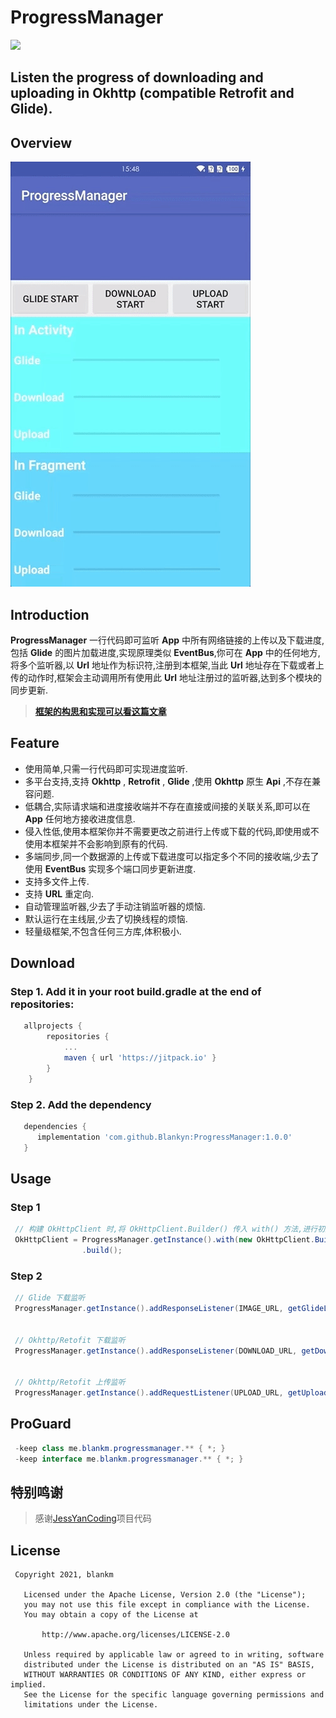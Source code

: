 # ProgressManager
[![](https://jitpack.io/v/Blankyn/ProgressManager.svg)](https://jitpack.io/#Blankyn/ProgressManager)


## Listen the progress of  downloading and uploading in Okhttp (compatible Retrofit and Glide).


## Overview
![gif](arts/progressManager.gif)


## Introduction
**ProgressManager** 一行代码即可监听 **App** 中所有网络链接的上传以及下载进度,包括 **Glide** 的图片加载进度,实现原理类似 **EventBus**,你可在 **App** 中的任何地方,将多个监听器,以 **Url** 地址作为标识符,注册到本框架,当此 **Url** 地址存在下载或者上传的动作时,框架会主动调用所有使用此 **Url** 地址注册过的监听器,达到多个模块的同步更新.

> [**框架的构思和实现可以看这篇文章**](https://juejin.im/post/593d85e55c497d006b90433d)

## Feature
* 使用简单,只需一行代码即可实现进度监听.
* 多平台支持,支持 **Okhttp** , **Retrofit** , **Glide** ,使用 **Okhttp** 原生 **Api** ,不存在兼容问题.
* 低耦合,实际请求端和进度接收端并不存在直接或间接的关联关系,即可以在 **App** 任何地方接收进度信息.
* 侵入性低,使用本框架你并不需要更改之前进行上传或下载的代码,即使用或不使用本框架并不会影响到原有的代码.
* 多端同步,同一个数据源的上传或下载进度可以指定多个不同的接收端,少去了使用 **EventBus** 实现多个端口同步更新进度.
* 支持多文件上传.
* 支持 **URL** 重定向.
* 自动管理监听器,少去了手动注销监听器的烦恼.
* 默认运行在主线层,少去了切换线程的烦恼.
* 轻量级框架,不包含任何三方库,体积极小.

## Download
### Step 1. Add it in your root build.gradle at the end of repositories:



```	groovy
   allprojects {
		repositories {
			...
			maven { url 'https://jitpack.io' }
		}
	}
```

### Step 2. Add the dependency

``` groovy
   dependencies {
      implementation 'com.github.Blankyn:ProgressManager:1.0.0'
   }
```

## Usage
### Step 1
``` java
 // 构建 OkHttpClient 时,将 OkHttpClient.Builder() 传入 with() 方法,进行初始化配置
 OkHttpClient = ProgressManager.getInstance().with(new OkHttpClient.Builder())
                .build();
```

### Step 2
``` java
 // Glide 下载监听
 ProgressManager.getInstance().addResponseListener(IMAGE_URL, getGlideListener());


 // Okhttp/Retofit 下载监听
 ProgressManager.getInstance().addResponseListener(DOWNLOAD_URL, getDownloadListener());


 // Okhttp/Retofit 上传监听
 ProgressManager.getInstance().addRequestListener(UPLOAD_URL, getUploadListener());
```


## ProGuard
```java
 -keep class me.blankm.progressmanager.** { *; }
 -keep interface me.blankm.progressmanager.** { *; }
```


## 特别鸣谢
>
> 感谢[JessYanCoding](https://github.com/JessYanCoding)项目代码
>



## License
```
 Copyright 2021, blankm

   Licensed under the Apache License, Version 2.0 (the "License");
   you may not use this file except in compliance with the License.
   You may obtain a copy of the License at

       http://www.apache.org/licenses/LICENSE-2.0

   Unless required by applicable law or agreed to in writing, software
   distributed under the License is distributed on an "AS IS" BASIS,
   WITHOUT WARRANTIES OR CONDITIONS OF ANY KIND, either express or implied.
   See the License for the specific language governing permissions and
   limitations under the License.
```
